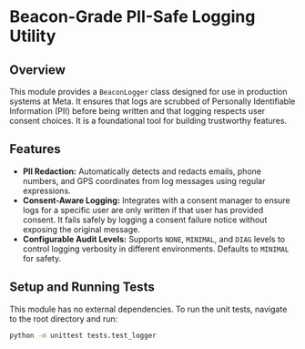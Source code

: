 # Beacon-Grade PII-Safe Logging Utility

## Overview
This module provides a `BeaconLogger` class designed for use in production systems at Meta. It ensures that logs are scrubbed of Personally Identifiable Information (PII) before being written and that logging respects user consent choices. It is a foundational tool for building trustworthy features.

## Features
- **PII Redaction:** Automatically detects and redacts emails, phone numbers, and GPS coordinates from log messages using regular expressions.
- **Consent-Aware Logging:** Integrates with a consent manager to ensure logs for a specific user are only written if that user has provided consent. It fails safely by logging a consent failure notice without exposing the original message.
- **Configurable Audit Levels:** Supports `NONE`, `MINIMAL`, and `DIAG` levels to control logging verbosity in different environments. Defaults to `MINIMAL` for safety.

## Setup and Running Tests
This module has no external dependencies.
To run the unit tests, navigate to the root directory and run:
```bash
python -m unittest tests.test_logger